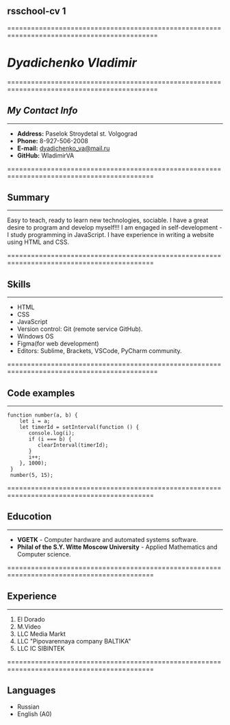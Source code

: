 ## rsschool-cv 1

============================================================================================

# ***Dyadichenko Vladimir***

============================================================================================

## *My Contact Info*
**********************************************************************************************
* **Address:** Paselok Stroydetal st. Volgograd 
* **Phone:** 8-927-506-2008
* **E-mail:** dyadichenko_va@mail.ru
* **GitHub:** WladimirVA

===========================================================================================

## Summary
*********************************************************************************************
Easy to teach, ready to learn new technologies, sociable. I have a great desire to program and develop myself!!!
I am engaged in self-development - I study programming in JavaScript.
I have experience in writing a website using HTML and CSS.

===========================================================================================

## Skills
*********************************************************************************************
* HTML
* CSS
* JavaScript
* Version control: Git (remote service GitHub).
* Windows OS
* Figma(for web development)
* Editors: Sublime, Brackets, VSCode, PyCharm community.

============================================================================================

## Code examples
**************************************************************************************************************************
```
function number(a, b) {
    let i = a;
    let timerId = setInterval(function () {
       console.log(i);
       if (i === b) {
          clearInterval(timerId);
       }
       i++;
    }, 1000);
 }
 number(5, 15);
```

===========================================================================================

## Educotion
*************************************************************************************************************************
* **VGETK** - Computer hardware and automated systems software.
* **Philal of the S.Y. Witte Moscow University** - Applied Mathematics and Computer science.

===========================================================================================


## Experience
*******************************************************************************************
1. El Dorado
2. M.Video
3. LLC Media Markt 
4. LLC "Pipovarennaya company BALTIKA"
5. LLC IC SIBINTEK
 

===========================================================================================

## Languages
* Russian
* English (A0)
